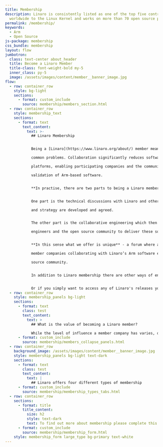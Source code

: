 ```yaml
---
title: Membership
description: Linaro is consistently listed as one of the top five contributors
  worldwide to the Linux Kernel and works on more than 70 open source projects.
permalink: /membership/
keywords:
  - Arm
  - Open Source
js-package: membership
css_bundle: membership
layout: flow
jumbotron:
  class: text-center about_header
  title: Become a Linaro Member
  title-class: font-weight-bold my-5
  inner_class: py-5
  image: /assets/images/content/member__banner_image.jpg
flow:
  - row: container_row
    style: bg-light
    sections:
      - format: custom_include
        source: membership/members_section.html
  - row: container_row
    style: membership_text
    sections:
      - format: text
        text_content:
          text: >-
            ## Linaro Membership


            Being a [Linaro](https://www.linaro.org/about/) member means collaborating on projects which help enable new markets on Arm and solve

            common problems. Collaboration significantly reduces software fragmentation across the many Arm

            platforms, enabling participating companies and the community to reduce their costs for development and

            validation of Arm-based software.


            **In practise, there are two parts to being a Linaro member.** 


            One part is the technical discussions with Linaro and other industry leaders in which roadmaps

            and strategy are developed and agreed.


            The other part is the collaborative engineering which then takes place between Linaro, member

            engineers and the open source community to deliver these solutions.


            **In this sense what we offer is unique** - a forum where actual software engineering happens as a result of

            member companies collaborating with Linaro’s Arm software experts, other industry leaders and the open

            source community.


            In addition to Linaro membership there are other ways of engaging with Linaro. If you need help building a product on Arm and want to leverage Linaro’s Arm and open source expertise, then partnering with [Linaro Developer Services](https://www.linaro.org/services/) is the right option for you.  


            Or if you simply want to access any of Linaro's releases you can find these on our [Downloads page](https://www.linaro.org/downloads/). We also provide support to the community in addition to our members and services customers. To submit a support query go to the [Linaro Support](https://www.linaro.org/support/) page.
  - row: container_row
    style: membership_panels bg-light
    sections:
      - format: text
        class: test
        text_content:
          text: >
            ## What is the value of becoming a Linaro member?

            While the level of influence a member company has varies, depending on what membership type they have, all members benefit from three key factors.
      - format: custom_include
        source: membership/members_collapse_panels.html
  - row: container_row
    background_image: /assets/images/content/member__banner_image.jpg
    style: membership_panels bg-light text-dark
    sections:
      - format: text
        class: test
        text_content:
          text: |
            ## Linaro offers four different types of membership
      - format: custom_include
        source: membership/membership_types_tabs.html
  - row: container_row
    sections:
      - format: title
        title_content:
          size: h2
          style: text-dark
          text: To find out more about membership please complete this form
      - format: custom_include
        source: membership/membership_form.html
    style: membership_form large_type bg-primary text-white
---
```

